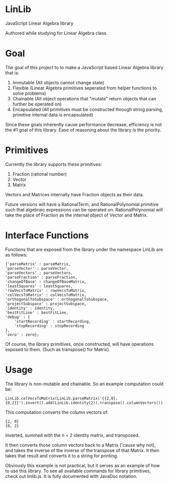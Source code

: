 LinLib
======

JavaScript Linear Algebra library

Authored while studying for Linear Algebra class.

Goal
====

The goal of this project to to make a JavaScript based Linear Algebra library that is:

1. Immutable (All objects cannot change state)
2. Flexible (Linear Algebra primitives seperated from helper functions to solve problems)
3. Chainable (All object operations that "mutate" return objects that can further be operated on)
4. Encapsulated (All primitives must be constructed through string parsing, primitive internal data is encapsulated)

Since these goals inherently cause performance decrease, efficiency is not the #1 goal of this library. Ease of reasoning about the library is the priority.


Primitives
==========

Currently the library supports these primitives:

1. Fraction (rational number)
2. Vector
3. Matrix


Vectors and Matrices internally have Fraction objects as their data.

Future versions will have a RationalTerm, and RationalPolynomial primitive such that algebraic expressions can be operated on. RationalPolynomial will take the place of Fraction as the internal object of Vector and Matrix.

Interface Functions
===================

Functions that are exposed from the library under the namespace LinLib are as follows:

	{'parseMatrix' : parseMatrix,
	'parseVector' : parseVector,
	'parseVectors' : parseVectors,
	'parseFraction' : parseFraction,
	'changeOfBase' : changeOfBaseMatrix,
	'leastSquares' : leastSquares,
	'rowVecsToMatrix' : rowVecsToMatrix,
	'colVecsToMatrix' : colVecsToMatrix,
	'orthogonalToSubspace' : orthogonalToSubspace,
	'projectSubspace' : projectSubspace,
	'identity' : identity,
	'bestFitLine' : bestFitLine,
	'debug' : {
		'startRecording' : startRecording,
		'stopRecording' : stopRecording
	},
	'zero' : zero};
Of course, the library primitives, once constructed, will have operations exposed to them. (Such as transpose() for Matrix).

Usage
=====

The library is non-mutable and chainable. So an example computation could be:

	LinLib.colVecsToMatrix(LinLib.parseMatrix('{{2,0},{0,2}}').invert().add(LinLib.identity(2)).transpose().columnVectors()).transpose().invert().invert().toString();
	
This computation converts the column vectors of:

	{2, 0}
	{0, 2}

Inverted, summed with the n = 2 identity matrix, and transposed.

It then converts those column vectors back to a Matrix ('cause why not), and takes the inverse of the inverse of the transpose of that Matrix. It then takes that result and converts it to a string for printing.

Obviously this example is not practical, but it serves as an example of how to use this library. To see all available commands for library primitives, check out linlib.js. It is fully documented with JavaDoc notation.
